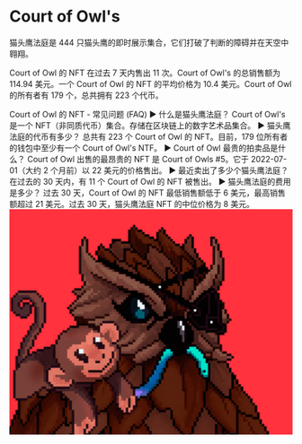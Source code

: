 # Court of Owl's

猫头鹰法庭是 444 只猫头鹰的即时展示集合，它们打破了判断的障碍并在天空中翱翔。

Court of Owl 的 NFT 在过去 7 天内售出 11 次。Court of Owl's 的总销售额为 114.94 美元。一个 Court of Owl 的 NFT 的平均价格为 10.4 美元。Court of Owl 的所有者有 179 个，总共拥有 223 个代币。

Court of Owl 的 NFT - 常见问题 (FAQ)
▶ 什么是猫头鹰法庭？
Court of Owl's 是一个 NFT（非同质代币）集合。存储在区块链上的数字艺术品集合。
▶ 猫头鹰法庭的代币有多少？
总共有 223 个 Court of Owl 的 NFT。目前，179 位所有者的钱包中至少有一个 Court of Owl's NTF。
▶ Court of Owl 最贵的拍卖品是什么？
Court of Owl 出售的最昂贵的 NFT 是 Court of Owls #5。它于 2022-07-01（大约 2 个月前）以 22 美元的价格售出。
▶ 最近卖出了多少个猫头鹰法庭？
在过去的 30 天内，有 11 个 Court of Owl 的 NFT 被售出。
▶ 猫头鹰法庭的费用是多少？
过去 30 天，Court of Owl 的 NFT 最低销售额低于 6 美元，最高销售额超过 21 美元。过去 30 天，猫头鹰法庭 NFT 的中位价格为 8 美元。
![NFT](微信截图_20220825151424.png)
